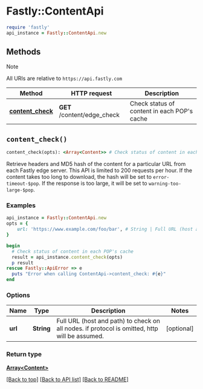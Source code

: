 # Fastly::ContentApi


```ruby
require 'fastly'
api_instance = Fastly::ContentApi.new
```

## Methods

> [!NOTE]
> All URIs are relative to `https://api.fastly.com`

Method | HTTP request | Description
------ | ------------ | -----------
[**content_check**](ContentApi.md#content_check) | **GET** /content/edge_check | Check status of content in each POP&#39;s cache


## `content_check()`

```ruby
content_check(opts): <Array<Content>> # Check status of content in each POP's cache
```

Retrieve headers and MD5 hash of the content for a particular URL from each Fastly edge server. This API is limited to 200 requests per hour. If the content takes too long to download, the hash will be set to `error-timeout-$pop`. If the response is too large, it will be set to `warning-too-large-$pop`.

### Examples

```ruby
api_instance = Fastly::ContentApi.new
opts = {
    url: 'https://www.example.com/foo/bar', # String | Full URL (host and path) to check on all nodes. if protocol is omitted, http will be assumed.
}

begin
  # Check status of content in each POP's cache
  result = api_instance.content_check(opts)
  p result
rescue Fastly::ApiError => e
  puts "Error when calling ContentApi->content_check: #{e}"
end
```

### Options

| Name | Type | Description | Notes |
| ---- | ---- | ----------- | ----- |
| **url** | **String** | Full URL (host and path) to check on all nodes. if protocol is omitted, http will be assumed. | [optional] |

### Return type

[**Array&lt;Content&gt;**](Content.md)

[[Back to top]](#) [[Back to API list]](../../README.md#endpoints)
[[Back to README]](../../README.md)
